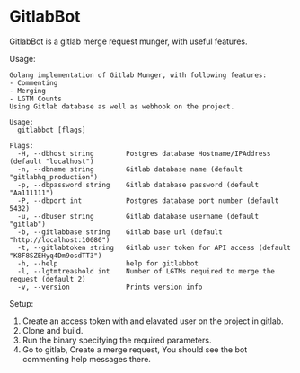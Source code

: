 # GitlabBot
GitlabBot is a gitlab merge request munger, with useful features.

Usage:
```
Golang implementation of Gitlab Munger, with following features:
- Commenting
- Merging
- LGTM Counts
Using Gitlab database as well as webhook on the project.

Usage:
  gitlabbot [flags]

Flags:
  -H, --dbhost string        Postgres database Hostname/IPAddress (default "localhost")
  -n, --dbname string        Gitlab database name (default "gitlabhq_production")
  -p, --dbpassword string    Gitlab database password (default "Aa111111")
  -P, --dbport int           Postgres database port number (default 5432)
  -u, --dbuser string        Gitlab database username (default "gitlab")
  -b, --gitlabbase string    Gitlab base url (default "http://localhost:10080")
  -t, --gitlabtoken string   Gitlab user token for API access (default "K8F8SZEHyq4Dm9osdTT3")
  -h, --help                 help for gitlabbot
  -l, --lgtmtreashold int    Number of LGTMs required to merge the request (default 2)
  -v, --version              Prints version info

```

Setup: 
1. Create an access token with and elavated user on the project in gitlab.
2. Clone and build.
3. Run the binary specifying the required parameters.
4. Go to gitlab, Create a merge request, You should see the bot commenting help messages there.
